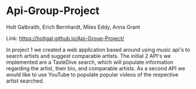 # Api-Group-Project

Holt Galbraith, Erich Bernhardt, Miles Eddy, Anna Grant

Link:
https://holtgal.github.io/Api-Group-Project/

In project 1 we created a web application based around using music api's to search artists and suggest comparable artists. The initial 2 API's we implemented are a TasteDive search, which will populate information regarding the artist, their bio, and comparable artists. As a second API we would like to use YouTube to populate popular videos of the respective artist searched.